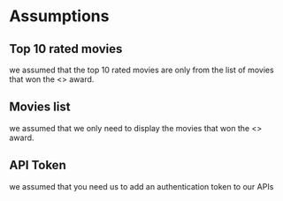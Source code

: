 # Assumptions

## Top 10 rated movies
we assumed that the top 10 rated movies are only from the list of movies that won the <<Best Picture>> award.

## Movies list
we assumed that we only need to display the movies that won the <<Best Picture>> award. 

## API Token
we assumed that you need us to add an authentication token to our APIs
